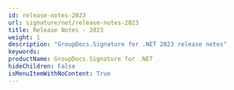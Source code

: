 ```yaml
---
id: release-notes-2023
url: signature/net/release-notes-2023
title: Release Notes - 2023
weight: 1
description: "GroupDocs.Signature for .NET 2023 release notes"
keywords: 
productName: GroupDocs.Signature for .NET
hideChildren: False
isMenuItemWithNoContent: True
---
```

